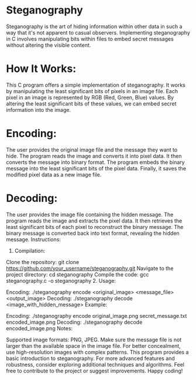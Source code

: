 # Steganography
Steganography is the art of hiding information within other data in such a way that it's not apparent to casual observers. Implementing steganography in C involves manipulating bits within files to embed secret messages without altering the visible content.

# How It Works:

This C program offers a simple implementation of steganography. It works by manipulating the least significant bits of pixels in an image file. Each pixel in an image is represented by RGB (Red, Green, Blue) values. By altering the least significant bits of these values, we can embed secret information into the image.

# Encoding:

The user provides the original image file and the message they want to hide.
The program reads the image and converts it into pixel data.
It then converts the message into binary format.
The program embeds the binary message into the least significant bits of the pixel data.
Finally, it saves the modified pixel data as a new image file.

# Decoding:

The user provides the image file containing the hidden message.
The program reads the image and extracts the pixel data.
It then retrieves the least significant bits of each pixel to reconstruct the binary message.
The binary message is converted back into text format, revealing the hidden message.
Instructions:

1. Compilation:

Clone the repository: git clone https://github.com/your_username/steganography.git
Navigate to the project directory: cd steganography
Compile the code: gcc steganography.c -o steganography
2. Usage:

Encoding: ./steganography encode <original_image> <message_file> <output_image>
Decoding: ./steganography decode <image_with_hidden_message>
Example:

Encoding: ./steganography encode original_image.png secret_message.txt encoded_image.png
Decoding: ./steganography decode encoded_image.png
Notes:

Supported image formats: PNG, JPEG.
Make sure the message file is not larger than the available space in the image file.
For better concealment, use high-resolution images with complex patterns.
This program provides a basic introduction to steganography. For more advanced features and robustness, consider exploring additional techniques and algorithms. Feel free to contribute to the project or suggest improvements. Happy coding!
